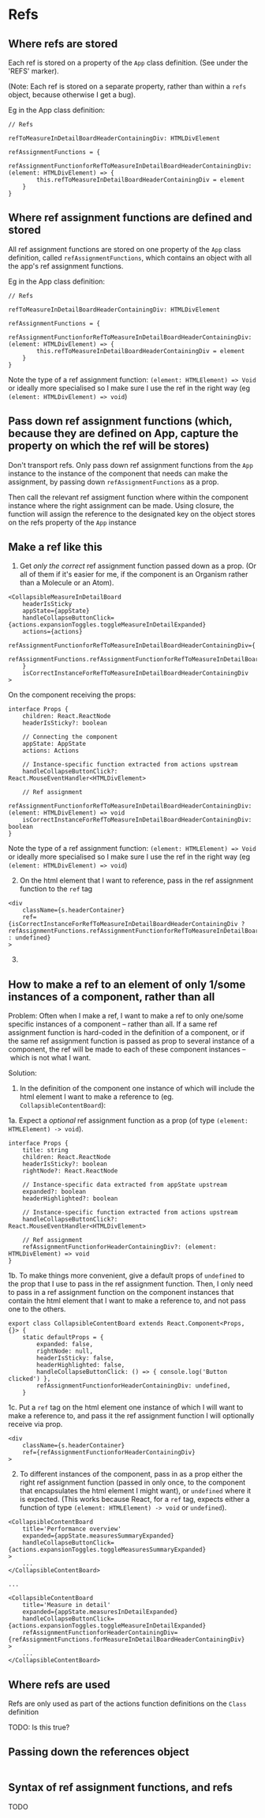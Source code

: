 # Refs

## Where refs are stored

Each ref is stored on a property of the `App` class definition. (See under the 'REFS' marker).

(Note: Each ref is stored on a separate property, rather than within a `refs` object, because otherwise I get a bug).

Eg in the App class definition:
```
// Refs

refToMeasureInDetailBoardHeaderContainingDiv: HTMLDivElement

refAssignmentFunctions = {
    refAssignmentFunctionforRefToMeasureInDetailBoardHeaderContainingDiv: (element: HTMLDivElement) => {
        this.refToMeasureInDetailBoardHeaderContainingDiv = element
    }
}
```

## Where ref assignment functions are defined and stored

All ref assignment functions are stored on one property of the `App` class definition, called `refAssignmentFunctions`, which contains an object with all the app's ref assignment functions.

Eg in the App class definition:

```
// Refs

refToMeasureInDetailBoardHeaderContainingDiv: HTMLDivElement

refAssignmentFunctions = {
    refAssignmentFunctionforRefToMeasureInDetailBoardHeaderContainingDiv: (element: HTMLDivElement) => {
        this.refToMeasureInDetailBoardHeaderContainingDiv = element
    }
}
```
Note the type of a ref assignment function: `(element: HTMLElement) => Void` or ideally more specialised so I make sure I use the ref in the right way
(eg `(element: HTMLDivElement) => void`)

## Pass down ref assignment functions (which, because they are defined on App, capture the property on which the ref will be stores)

Don't transport refs. Only pass down ref assignment functions from the `App` instance to the instance of the component that needs can make the assignment, by passing down `refAssignmentFunctions` as a prop.

Then call the relevant ref assigment function where within the component instance where the right assignment can be made. Using closure, the function will assign the reference to the designated key on the object stores on the refs property of the `App` instance

## Make a ref like this

1. Get _only the correct_ ref assignment function passed down as a prop. 
(Or all of them if it's easier for me, if the component is an Organism rather than a Molecule or an Atom).

```
<CollapsibleMeasureInDetailBoard
    headerIsSticky
    appState={appState}
    handleCollapseButtonClick={actions.expansionToggles.toggleMeasureInDetailExpanded}
    actions={actions}
    refAssignmentFunctionforRefToMeasureInDetailBoardHeaderContainingDiv={
        refAssignmentFunctions.refAssignmentFunctionforRefToMeasureInDetailBoardHeaderContainingDiv
    }
    isCorrectInstanceForRefToMeasureInDetailBoardHeaderContainingDiv
>
```

On the component receiving the props:
```
interface Props {
    children: React.ReactNode
    headerIsSticky?: boolean
    
    // Connecting the component
    appState: AppState
    actions: Actions
    
    // Instance-specific function extracted from actions upstream
    handleCollapseButtonClick?: React.MouseEventHandler<HTMLDivElement>
    
    // Ref assignment
    refAssignmentFunctionforRefToMeasureInDetailBoardHeaderContainingDiv: (element: HTMLDivElement) => void
    isCorrectInstanceForRefToMeasureInDetailBoardHeaderContainingDiv: boolean
}
```

Note the type of a ref assignment function: `(element: HTMLElement) => Void` or ideally more specialised so I make sure I use the ref in the right way
(eg `(element: HTMLDivElement) => void`)

2. On the html element that I want to reference, pass in the ref assignment function to the `ref` tag

```
<div
    className={s.headerContainer}
    ref={isCorrectInstanceForRefToMeasureInDetailBoardHeaderContainingDiv ? refAssignmentFunctions.refAssignmentFunctionforRefToMeasureInDetailBoardHeaderContainingDiv : undefined}
>
```

3.

## How to make a ref to an element of only 1/some instances of a component, rather than all

Problem:
Often when I make a ref, I want to make a ref to only one/some specific instances of a component – rather than all.
If a same ref assignment function is hard-coded in the definition of a component, or if the same ref assignment function is passed as prop to several instance of a component, the ref will be made to each of these component instances – which is not what I want.

Solution:

1. In the definition of the component one instance of which will include the html element I want to make a reference to (eg. `CollapsibleContentBoard`):

1a. Expect a _optional_ ref assignment function as a prop (of type `(element: HTMLElement) -> void`).

```
interface Props {
    title: string
    children: React.ReactNode
    headerIsSticky?: boolean
    rightNode?: React.ReactNode

    // Instance-specific data extracted from appState upstream
    expanded?: boolean
    headerHighlighted?: boolean
    
    // Instance-specific function extracted from actions upstream
    handleCollapseButtonClick?: React.MouseEventHandler<HTMLDivElement>
    
    // Ref assignment
    refAssignmentFunctionforHeaderContainingDiv?: (element: HTMLDivElement) => void
}
```
1b. To make things more convenient, give a default props of `undefined` to the prop that I use to pass in the ref assignment function. Then, I only need to pass in a ref assignment function on the component instances that contain the html element that I want to make a reference to, and not pass one to the others.

```
export class CollapsibleContentBoard extends React.Component<Props, {}> {
    static defaultProps = {
        expanded: false,
        rightNode: null,
        headerIsSticky: false,
        headerHighlighted: false,
        handleCollapseButtonClick: () => { console.log('Button clicked') },
        refAssignmentFunctionforHeaderContainingDiv: undefined,
    }
```

1c. Put a `ref` tag on the html element one instance of which I will want to make a reference to, and pass it the ref assignment function I will optionally receive via prop.

```
<div
    className={s.headerContainer}
    ref={refAssignmentFunctionforHeaderContainingDiv}
>
```

2. To different instances of the component, pass in as a prop either the right ref assignment function (passed in only once, to the component that encapsulates the html element I might want), or `undefined` where it is expected.
(This works because React, for a `ref` tag, expects either a function of type `(element: HTMLElement) -> void` or `undefined`).

```
<CollapsibleContentBoard
    title='Performance overview'
    expanded={appState.measuresSummaryExpanded}
    handleCollapseButtonClick={actions.expansionToggles.toggleMeasuresSummaryExpanded}
>
	...
</CollapsibleContentBoard>

...

<CollapsibleContentBoard
    title='Measure in detail'
    expanded={appState.measuresInDetailExpanded}
    handleCollapseButtonClick={actions.expansionToggles.toggleMeasureInDetailExpanded}
    refAssignmentFunctionforHeaderContainingDiv={refAssignmentFunctions.forMeasureInDetailBoardHeaderContainingDiv}
>
	...
</CollapsibleContentBoard>
```



## Where refs are used

Refs are only used as part of the actions function definitions on the `Class` definition

TODO: Is this true?

## Passing down the references object

```

```



## Syntax of ref assignment functions, and refs

TODO